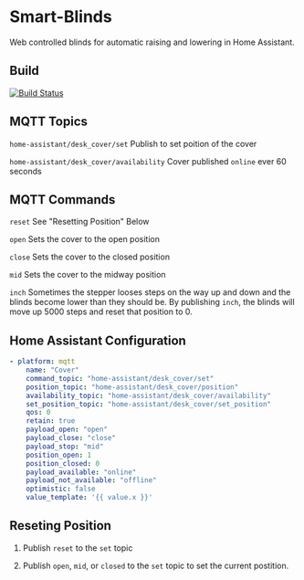 # Smart-Blinds
Web controlled blinds for automatic raising and lowering in Home Assistant.

## Build
[![Build Status](https://travis-ci.com/oschwartz10612/Smart-Blinds.svg?branch=master)](https://travis-ci.com/oschwartz10612/Smart-Blinds)

## MQTT Topics
`home-assistant/desk_cover/set`
Publish to set poition of the cover

`home-assistant/desk_cover/availability`
Cover published `online` ever 60 seconds

## MQTT Commands
`reset`
See "Resetting Position" Below

`open`
Sets the cover to the open position

`close`
Sets the cover to the closed position

`mid`
Sets the cover to the midway position

`inch`
Sometimes the stepper looses steps on the way up and down and the blinds become lower than they should be. By publishing `inch`, the blinds will move up 5000 steps and reset that position to 0.

## Home Assistant Configuration
```yaml
- platform: mqtt
    name: "Cover"
    command_topic: "home-assistant/desk_cover/set"
    position_topic: "home-assistant/desk_cover/position"
    availability_topic: "home-assistant/desk_cover/availability"
    set_position_topic: "home-assistant/desk_cover/set_position"
    qos: 0
    retain: true
    payload_open: "open"
    payload_close: "close"
    payload_stop: "mid"
    position_open: 1
    position_closed: 0
    payload_available: "online"
    payload_not_available: "offline"
    optimistic: false
    value_template: '{{ value.x }}'
```

## Reseting Position 
1. Publish `reset` to the `set` topic

2. Publish `open`, `mid`, or `closed` to the `set` topic to set the current postition.
